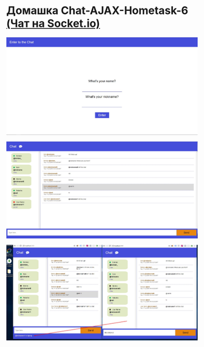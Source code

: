 # Домашка Chat-AJAX-Hometask-6 [(Чат на Socket.io)](https://github.com/bohdan-koldun/Chat-Soket.io-Hometask-6)

![alt text](https://github.com/bohdan-koldun/Chat-Soket.io-Hometask-6/blob/master/screenshots/1.jpg "Enter to the chat")


![alt text](https://github.com/bohdan-koldun/Chat-Soket.io-Hometask-6/blob/master/screenshots/2.jpg "The chat")

![alt text](https://github.com/bohdan-koldun/Chat-Soket.io-Hometask-6/blob/master/screenshots/3.jpg "The typing")
